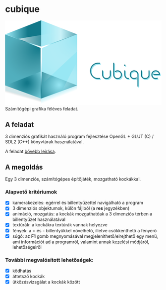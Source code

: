 # cubique
![Cubique logo](/media/cubique_logo_full.png)
Számítógépi grafika féléves feladat.

## A feladat
3 dimenziós grafikát használó program fejlesztése OpenGL + GLUT (C) / SDL2 (C++) könyvtárak használatával.

A feladat [bővebb leírása](http://uni-miskolc.hu/~matip/grafika/).

## A megoldás
Egy 3 dimenziós, számítógépes építőjáték, mozgatható kockákkal.

### Alapvető kritériumok
- [x] kamerakezelés: egérrel és billentyűzettel navigálható a program
- [x] 3 dimenziós objektumok, külön fájlból (a __res__ jegyzékben)
- [x] animáció, mozgatás: a kockák mozgathatóak a 3 dimenziós térben a billentyűzet használatával
- [x] textúrák: a kockákra textúrák vannak helyezve
- [x] fények: a __+__ és __-__ billentyűkkel növelhető, illetve csökkenthető a fényerő
- [x] súgó: az __F1__ gomb megnyomásával megjeleníthető/elrejthető egy menü, ami információt ad a programról, valamint annak kezelési módjáról, lehetőségeiről

### További megvalósított lehetőségek:
- [x] ködhatás
- [x] áttetsző kockák
- [x] ütközésvizsgálat a kockák között
